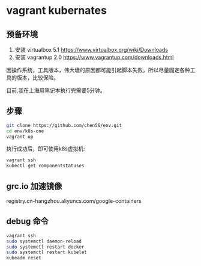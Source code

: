 # vagrant kubernates

## 预备环境

1. 安装 virtualbox 5.1 <https://www.virtualbox.org/wiki/Downloads>
1. 安装 vagrantup 2.0 <https://www.vagrantup.com/downloads.html>

因操作系统，工具版本，伟大墙的原因都可能引起脚本失败，所以尽量固定各种工具的版本，比较保险。

目前,我在上海用笔记本执行完需要5分钟。

## 步骤

```bash
git clone https://github.com/chen56/env.git
cd env/k8s-one
vagrant up
```

执行成功后，即可使用k8s虚拟机:

```bash
vagrant ssh
kubectl get componentstatuses
```

## grc.io 加速镜像

registry.cn-hangzhou.aliyuncs.com/google-containers

## debug 命令

```bash
vagrant ssh
sudo systemctl daemon-reload
sudo systemctl restart docker
sudo systemctl restart kubelet
kubeadm reset
```